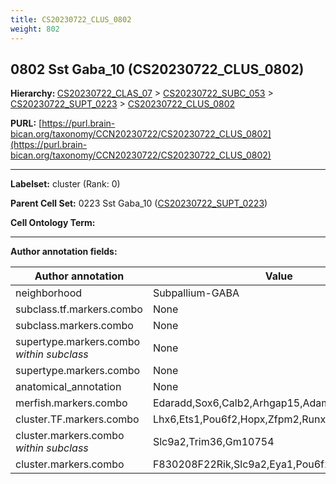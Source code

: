 ```yaml
---
title: CS20230722_CLUS_0802
weight: 802
---
```

## 0802 Sst Gaba_10 (CS20230722_CLUS_0802)
<b>Hierarchy: </b>
[CS20230722_CLAS_07](../CS20230722_CLAS_07) >
[CS20230722_SUBC_053](../CS20230722_SUBC_053) >
[CS20230722_SUPT_0223](../CS20230722_SUPT_0223) >
[CS20230722_CLUS_0802](../CS20230722_CLUS_0802)

**PURL:** [https://purl.brain-bican.org/taxonomy/CCN20230722/CS20230722_CLUS_0802](https://purl.brain-bican.org/taxonomy/CCN20230722/CS20230722_CLUS_0802)

---


**Labelset:** cluster (Rank: 0)

**Parent Cell Set:** 0223 Sst Gaba_10 ([CS20230722_SUPT_0223](../CS20230722_SUPT_0223))



**Cell Ontology Term:** 

[MARKER GENES.]: #


---

[TRANSFERRED ANNOTATIONS.]: #


[AUTHOR ANNOTATION FIELDS.]: #


**Author annotation fields:**

| Author annotation | Value |
|-------------------|-------|
|neighborhood|Subpallium-GABA|
|subclass.tf.markers.combo|None|
|subclass.markers.combo|None|
|supertype.markers.combo _within subclass_|None|
|supertype.markers.combo|None|
|anatomical_annotation|None|
|merfish.markers.combo|Edaradd,Sox6,Calb2,Arhgap15,Adamtsl1,Rgs6,Cbln4|
|cluster.TF.markers.combo|Lhx6,Ets1,Pou6f2,Hopx,Zfpm2,Runx2|
|cluster.markers.combo _within subclass_|Slc9a2,Trim36,Gm10754|
|cluster.markers.combo|F830208F22Rik,Slc9a2,Eya1,Pou6f2|
